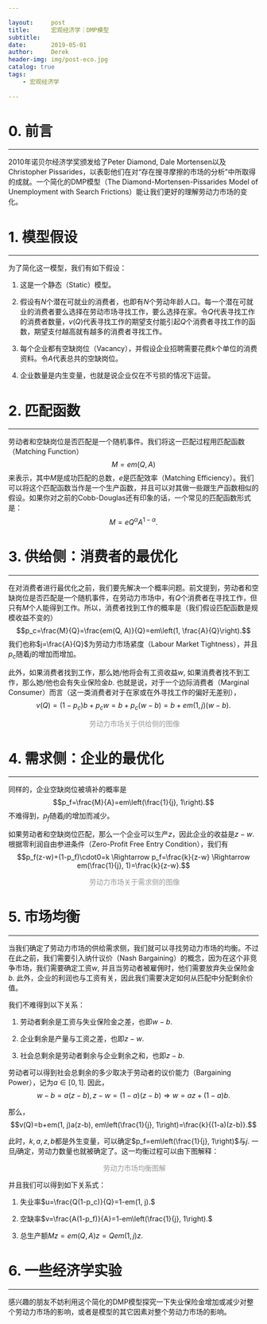 ```yaml
---

layout:     post
title:      宏观经济学｜DMP模型
subtitle:   
date:       2019-05-01
author:     Derek
header-img: img/post-eco.jpg
catalog: true
tags:
    - 宏观经济学
    
---
```


# 0. 前言
***
2010年诺贝尔经济学奖颁发给了Peter Diamond, Dale Mortensen以及Christopher Pissarides，以表彰他们在对“存在搜寻摩擦的市场的分析”中所取得的成就。一个简化的DMP模型（The Diamond-Mortensen-Pissarides Model of Unemployment with Search Frictions）能让我们更好的理解劳动力市场的变化。

# 1. 模型假设
***
为了简化这一模型，我们有如下假设：

1. 这是一个静态（Static）模型。

2. 假设有$N$个潜在可就业的消费者，也即有$N$个劳动年龄人口。每一个潜在可就业的消费者要么选择在劳动市场寻找工作，要么选择在家。令$Q$代表寻找工作的消费者数量，$v(Q)$代表寻找工作的期望支付能引起$Q$个消费者寻找工作的函数，期望支付越高就有越多的消费者寻找工作。

3. 每个企业都有空缺岗位（Vacancy），并假设企业招聘需要花费$k$个单位的消费资料。令$A$代表总共的空缺岗位。

4. 企业数量是内生变量，也就是说企业仅在不亏损的情况下运营。

# 2. 匹配函数
***
劳动者和空缺岗位是否匹配是一个随机事件。我们将这一匹配过程用匹配函数（Matching Function）$$M=em(Q, A)$$来表示，其中$M$是成功匹配的总数，$e$是匹配效率（Matching Efficiency）。我们可以将这个匹配函数当作是一个生产函数，并且可以对其做一些跟生产函数相似的假设。如果你对之前的Cobb-Douglas还有印象的话，一个常见的匹配函数形式是：$$M=eQ^\alpha A^{1-\alpha}.$$

# 3. 供给侧：消费者的最优化
***
在对消费者进行最优化之前，我们要先解决一个概率问题。前文提到，劳动者和空缺岗位是否匹配是一个随机事件，在劳动力市场中，有$Q$个消费者在寻找工作，但只有$M$个人能得到工作。所以，消费者找到工作的概率是（我们假设匹配函数是规模收益不变的）$$p_c=\frac{M}{Q}=\frac{em(Q, A)}{Q}=em\left(1, \frac{A}{Q}\right).$$我们也称$j=\frac{A}{Q}$为劳动力市场紧度（Labour Market Tightness），并且$p_c$随着$j$的增加而增加。

此外，如果消费者找到工作，那么她/他将会有工资收益$w,$ 如果消费者找不到工作，那么她/他也会有失业保险金$b.$ 也就是说，对于一个边际消费者（Marginal Consumer）而言（这一类消费者对于在家或在外寻找工作的偏好无差别），$$v(Q)=(1-p_c)b+p_cw=b+p_c(w-b)=b+em(1, j)(w-b).$$

<center>
    <img style="rgba(34,36,38,.08)"
    src="https://cdn.sinaimg.cn.52ecy.cn/large/005BYqpgly1g2lvg9jkvpj30r80jsjs3.jpg" alt>
    <div style="display: inline-block; color: #999; padding: 0px;">劳动力市场关于供给侧的图像</div>
</center>

# 4. 需求侧：企业的最优化
***
同样的，企业空缺岗位被填补的概率是$$p_f=\frac{M}{A}=em\left(\frac{1}{j}, 1\right).$$不难得到，$p_f$随着$j$的增加而减少。

如果劳动者和空缺岗位匹配，那么一个企业可以生产$z$，因此企业的收益是$z-w.$  根据零利润自由参进条件（Zero-Profit Free Entry Condition），我们有$$p_f(z-w)+(1-p_f)\cdot0=k \Rightarrow p_f=\frac{k}{z-w} \Rightarrow em(\frac{1}{j}, 1)=\frac{k}{z-w}.$$

<center>
    <img style="rgba(34,36,38,.08)"
    src="https://cdn.sinaimg.cn.52ecy.cn/large/005BYqpgly1g2lvh08cm8j30l20k2q3h.jpg" alt>
    <div style="display: inline-block; color: #999; padding: 0px;">劳动力市场关于需求侧的图像</div>
</center>

# 5. 市场均衡
***
当我们确定了劳动力市场的供给需求侧，我们就可以寻找劳动力市场的均衡。不过在此之前，我们需要引入纳什议价（Nash Bargaining）的概念，因为在这个非竞争市场，我们需要确定工资$w,$ 并且当劳动者被雇佣时，他们需要放弃失业保险金$b.$ 此外，企业的利润也与工资有关，因此我们需要决定如何从匹配中分配剩余价值。

我们不难得到以下关系：

1. 劳动者剩余是工资与失业保险金之差，也即$w-b.$

2. 企业剩余是产量与工资之差，也即$z-w.$

3. 社会总剩余是劳动者剩余与企业剩余之和，也即$z-b.$

劳动者可以得到社会总剩余的多少取决于劳动者的议价能力（Bargaining Power），记为$a\in[0, 1].$ 因此，$$w-b=a(z-b), z-w=(1-a)(z-b) \Rightarrow w=az+(1-a)b.$$

那么，$$v(Q)=b+em(1, j)a(z-b), em\left(\frac{1}{j}, 1\right)=\frac{k}{(1-a)(z-b)}.$$

此时，$k, a, z, b$都是外生变量，可以确定$p_f=em\left(\frac{1}{j}, 1\right)$与$j.$ 一旦$j$确定，劳动力数量也就被确定了。这一均衡过程可以由下图解释：

<center>
    <img style="rgba(34,36,38,.08)"
    src="https://cdn.sinaimg.cn.52ecy.cn/large/005BYqpgly1g2lvhrqojej30li0ti0tl.jpg" alt>
    <div style="display: inline-block; color: #999; padding: 0px;">劳动力市场均衡图解</div>
</center>

并且我们可以得到如下关系式：

1. 失业率$u=\frac{Q(1-p_c)}{Q}=1-em(1, j).$

2. 空缺率$v=\frac{A(1-p_f)}{A}=1-em\left(\frac{1}{j}, 1\right).$

3. 总生产额$Mz=em(Q, A)z=Qem(1, j)z.$

# 6. 一些经济学实验
***
感兴趣的朋友不妨利用这个简化的DMP模型探究一下失业保险金增加或减少对整个劳动力市场的影响，或者是模型的其它因素对整个劳动力市场的影响。